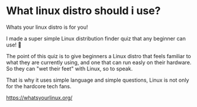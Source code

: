 # What linux distro should i use?

Whats your linux distro is for you!

 I made a super simple Linux distribution finder quiz that any beginner can use! 🐧 

 The point of this quiz is to give beginners a Linux distro that feels familiar to what they are currently using,
 and one that can run easly on their hardware. So they can "wet their feet" with Linux, so to speak.

 That is why it uses simple language and simple questions, Linux is not only for the hardcore tech fans.

https://whatsyourlinux.org/

 
 
